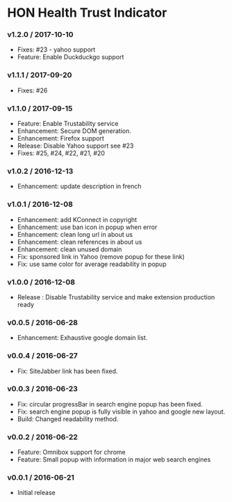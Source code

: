 HON Health Trust Indicator
==========================

### v1.2.0 / 2017-10-10
- Fixes: #23 - yahoo support
- Feature: Enable Duckduckgo support

### v1.1.1 / 2017-09-20

- Fixes: #26

### v1.1.0 / 2017-09-15

- Feature: Enable Trustability service
- Enhancement: Secure DOM generation.
- Enhancement: Firefox support
- Release: Disable Yahoo support see #23
- Fixes: #25, #24, #22, #21, #20

### v1.0.2 / 2016-12-13

- Enhancement: update description in french

### v1.0.1 / 2016-12-08

- Enhancement: add KConnect in copyright
- Enhancement: use ban icon in popup when error
- Enhancement: clean long url in about us
- Enhancement: clean references in about us
- Enhancement: clean unused domain
- Fix: sponsored link in Yahoo (remove popup for these link)
- Fix: use same color for average readability in popup

### v1.0.0 / 2016-12-08

- Release : Disable Trustability service and make extension production ready

### v0.0.5 / 2016-06-28

- Enhancement: Exhaustive google domain list.

### v0.0.4 / 2016-06-27

- Fix: SiteJabber link has been fixed.

### v0.0.3 / 2016-06-23

- Fix: circular progressBar in search engine popup has been fixed.
- Fix: search engine popup is fully visible in yahoo and google new layout.
- Build: Changed readability method.

### v0.0.2 / 2016-06-22

- Feature: Omnibox support for chrome
- Feature: Small popup with information in major web search engines

### v0.0.1 / 2016-06-21

- Initial release
